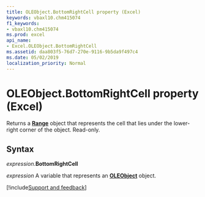 ```yaml
---
title: OLEObject.BottomRightCell property (Excel)
keywords: vbaxl10.chm415074
f1_keywords:
- vbaxl10.chm415074
ms.prod: excel
api_name:
- Excel.OLEObject.BottomRightCell
ms.assetid: daa803f5-76d7-270e-9116-9b5da9f497c4
ms.date: 05/02/2019
localization_priority: Normal
---
```



# OLEObject.BottomRightCell property (Excel)

Returns a **[Range](Excel.Range(object).md)** object that represents the cell that lies under the lower-right corner of the object. Read-only.


## Syntax

_expression_.**BottomRightCell**

_expression_ A variable that represents an **[OLEObject](Excel.OLEObject.md)** object.




[!include[Support and feedback](~/includes/feedback-boilerplate.md)]